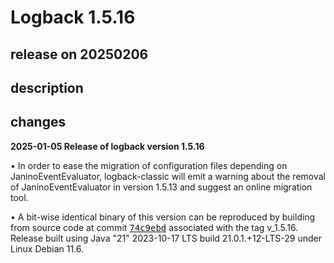 # Logback 1.5.16

## release on 20250206
## description
## changes
<strong>2025-01-05 Release of logback version 1.5.16</strong>

• In order to ease the migration of configuration files depending on JaninoEventEvaluator, logback-classic will emit a warning about the removal of JaninoEventEvaluator in version 1.5.13 and suggest an online migration tool.

• A bit-wise identical binary of this version can be reproduced by building from source code at commit <a class="commit-link" data-hovercard-type="commit" data-hovercard-url="https://github.com/qos-ch/logback/commit/74c9ebd0e784d9e9ffc6c627cf5016d0157956b2/hovercard" href="https://github.com/qos-ch/logback/commit/74c9ebd0e784d9e9ffc6c627cf5016d0157956b2"><tt>74c9ebd</tt></a> associated with the tag v_1.5.16. Release built using Java "21" 2023-10-17 LTS build 21.0.1.+12-LTS-29 under Linux Debian 11.6.

